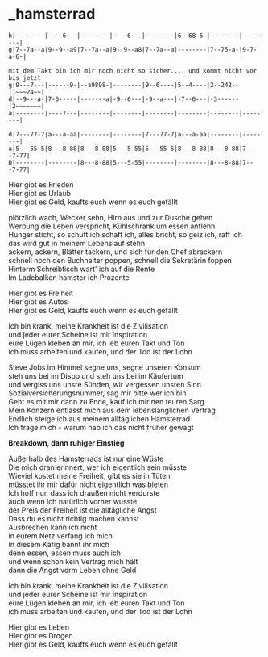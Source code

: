 # _hamsterrad

```
h|--------|----6---|--------|----6---|--------|6--68-6-|--------|--------|
g|7--7a--a|9--9--a9|7--7a--a|9--9--a8|7--7a--a|--------|7--75-a-|9-7-a-6-|

mit dem Takt bin ich mir noch nicht so sicher.... und kommt nicht vor bis jetzt
g|9---7---|------9-|--a9898-|--------|9--6----|5--4----|2--242--|1~~~24~~|
d|--9---a-|7-6-----|-------a|-9--6---|-9--a---|-7--6---|-3------|2~~~~~~~|
a|--------|----7---|--------|--------|--------|--------|--------|--------|

d|7---77-7|a---a-aa|--------|--------|7---77-7|a---a-aa|--------|--------|
a|5---55-5|8---8-88|8---8-88|5---5-55|5---55-5|8---8-88|8---8-88|7---7-77|
D|--------|--------|8---8-88|5---5-55|--------|--------|8---8-88|7---7-77|
```

Hier gibt es Frieden  
Hier gibt es Urlaub  
Hier gibt es Geld, kaufts euch wenn es euch gefällt

plötzlich wach, Wecker sehn, Hirn aus und zur Dusche gehen  
Werbung die Leben verspricht, Kühlschrank um essen anflehn  
Hunger sticht, so schuft ich schaff ich, alles bricht, so geiz ich, raff ich  
das wird gut in meinem Lebenslauf stehn  
ackern, ackern, Blätter tackern, und sich für den Chef abrackern  
schnell noch den Buchhalter poppen, schnell die Sekretärin foppen  
Hinterm Schreibtisch wart' ich auf die Rente  
Im Ladebalken hamster ich Prozente

Hier gibt es Freiheit  
Hier gibt es Autos  
Hier gibt es Geld, kaufts euch wenn es euch gefällt

Ich bin krank, meine Krankheit ist die Zivilisation  
und jeder eurer Scheine ist mir Inspiration  
eure Lügen kleben an mir, ich leb euren Takt und Ton  
ich muss arbeiten und kaufen, und der Tod ist der Lohn

Steve Jobs im Himmel segne uns, segne unseren Konsum  
steh uns bei im Dispo und steh uns bei im Käufertum  
und vergiss uns unsre Sünden, wir vergessen unsren Sinn  
Sozialversicherungsnummer, sag mir bitte wer ich bin  
Geht es mit mir dann zu Ende, kauf ich mir nen teuren Sarg  
Mein Konzern entlässt mich aus dem lebenslänglichen Vertrag  
Endlich steige ich aus meinem alltäglichen Hamsterrad  
Ich frage mich - warum hab ich das nicht früher gewagt

**Breakdown, dann ruhiger Einstieg**

Außerhalb des Hamsterrads ist nur eine Wüste  
Die mich dran erinnert, wer ich eigentlich sein müsste  
Wieviel kostet meine Freiheit, gibt es sie in Tüten  
müsstet ihr mir dafür nicht eigentlich was bieten  
Ich hoff nur, dass ich draußen nicht verdurste  
auch wenn ich natürlich vorher wusste  
der Preis der Freiheit ist die alltägliche Angst  
Dass du es nicht richtig machen kannst  
Ausbrechen kann ich nicht  
in eurem Netz verfang ich mich  
In diesem Käfig bannt ihr mich  
denn essen, essen muss auch ich  
und wenn schon kein Vertrag mich hält  
dann die Angst vorm Leben ohne Geld

Ich bin krank, meine Krankheit ist die Zivilisation  
und jeder eurer Scheine ist mir Inspiration  
eure Lügen kleben an mir, ich leb euren Takt und Ton  
ich muss arbeiten und kaufen, und der Tod ist der Lohn

Hier gibt es Leben  
Hier gibt es Drogen  
Hier gibt es Geld, kaufts euch wenn es euch gefällt

